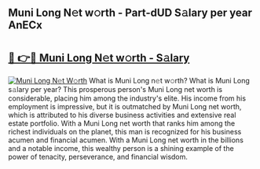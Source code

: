 ## Muni Long N𝚎t w𝚘rth - Part-dUD S𝚊lary per year AnECx

# <h2><a href="http://gc36xxw.nevu.top/?p=Muni+Long">🔗 👉🔴 Muni Long N𝚎t w𝚘rth - S𝚊lary</a></h2>

[![Muni Long N𝚎t W𝚘rth](https://i.imgur.com/Oavwk0R.jpeg)](http://gc36xxw.nevu.top/?p=Muni+Long)
What is Muni Long n𝚎t w𝚘rth? What is Muni Long s𝚊lary per year?
This prosperous person's Muni Long net worth is considerable, placing him among the industry's elite. His income from his employment is impressive, but it is outmatched by Muni Long net worth, which is attributed to his diverse business activities and extensive real estate portfolio. With a Muni Long net worth that ranks him among the richest individuals on the planet, this man is recognized for his business acumen and financial acumen. With a Muni Long net worth in the billions and a notable income, this wealthy person is a shining example of the power of tenacity, perseverance, and financial wisdom.
